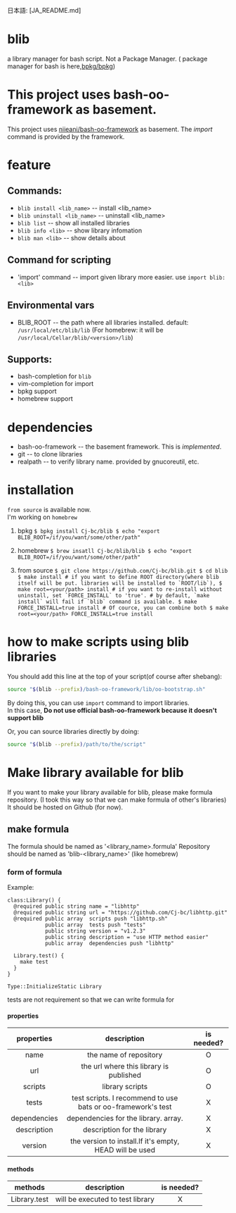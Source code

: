 日本語: [JA_README.md]

# blib
  a library manager for bash script.
  Not a Package Manager. ( package manager for bash is here,[bpkg/bpkg](https://github.com/bpkg/bpkg))

# This project uses bash-oo-framework as basement.

This project uses [niieani/bash-oo-framework](https://github.com/niieani/bash-oo-framework) as basement.
The *import* command is provided by the framework.

# feature

## Commands:
  * `blib install <lib_name>` -- install <lib_name>
  * `blib uninstall <lib_name>` -- uninstall <lib_name>
  * `blib list` -- show all installed libraries
  * `blib info <lib>` -- show library infomation
  * `blib man <lib>` -- show details about <lib>

## Command for scripting
  * 'import' command  -- import given library more easier. use `import blib:<lib>`

## Environmental vars
  * BLIB_ROOT -- the path where all libraries installed. default: `/usr/local/etc/blib/lib`
                 (For homebrew: it will be `/usr/local/Cellar/blib/<version>/lib`)

## Supports:
  * bash-completion for `blib`
  * vim-completion for import
  * bpkg support
  * homebrew support


# dependencies
  * bash-oo-framework -- the basement framework. This is *implemented*.
  * git -- to clone libraries
  * realpath -- to verify library name. provided by gnucoreutil, etc.


# installation

  `from source` is available now.  
  I'm working on `homebrew`  

  1. bpkg
    ```
    $ bpkg install Cj-bc/blib
    $ echo "export BLIB_ROOT=/if/you/want/some/other/path"
    ```

  2. homebrew
    ```
    $ brew insatll Cj-bc/blib/blib
    $ echo "export BLIB_ROOT=/if/you/want/some/other/path"
    ```

  3. from source
    ```
    $ git clone https://github.com/Cj-bc/blib.git
    $ cd blib
    $ make install
    # if you want to define ROOT directory(where blib itself will be put. libraries will be installed to `ROOT/lib`),
    $ make root=<your/path> install
    # if you want to re-install without uninstall, set `FORCE_INSTALL` to 'true'.
    # by default, `make install` will fail if `blib` command is available.
    $ make FORCE_INSTALL=true install
    # Of cource, you can combine both
    $ make root=<your/path> FORCE_INSTALL=true install
    ```

# how to make scripts using blib libraries

You should add this line at the top of your script(of course after shebang):

```bash
source "$(blib --prefix)/bash-oo-framework/lib/oo-bootstrap.sh"
```

By doing this, you can use `import` command to import libraries.  
In this case, **Do not use official bash-oo-framework because it doesn't support blib**  

Or, you can source libraries directly by doing:

```bash
source "$(blib --prefix)/path/to/the/script"
```


# Make library available for blib

If you want to make your library available for blib, please make formula repository.
(I took this way so that we can make formula of other's libraries)
It should be hosted on Github (for now).

## make formula

The formula should be named as '<library_name>.formula'
Repository  should be named as 'blib-<library_name>' (like homebrew)

### form of formula

Example:
```
class:Library() {
  @required public string name = "libhttp"
  @required public string url = "https://github.com/Cj-bc/libhttp.git"
  @required public array  scripts push "libhttp.sh"
            public array  tests push "tests"
            public string version = "v1.2.3"
            public string description = "use HTTP method easier"
            public array  dependencies push "libhttp"

  Library.test() {
    make test
  }
}

Type::InitializeStatic Library
```

tests are not requirement so that we can write formula for 
#### properties

|properties    | description                                                  | is needed? |
|:-:           |:-:                                                           |:-:         |
| name         | the name of repository                                       | O          |
| url          | the url where this library is published                      | O          |
| scripts      | library scripts                                              | O          |
| tests        | test scripts. I recommend to use bats or oo-framework's test | X          |
| dependencies | dependencies for the library. array.                         | X          |
| description  | description for the library                                  | X          |
| version      | the version to install.If it's empty, HEAD will be used      | X          |

#### methods

|methods          | description                         | is needed? |
|:-:              |:-:                                  |:-:         |
| Library.test    | will be executed to test library    | X          |

